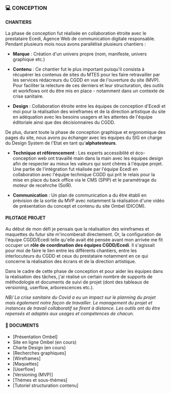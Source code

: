 ### 💻 CONCEPTION


#### CHANTIERS
La phase de conception fut réalisée en collaboration étroite avec le prestataire Ecedi, Agence Web de communication digitale responsable. Pendant plusieurs mois nous avons parallélisé plusieurs chantiers :

* **Marque** : Création d'un univers propre (nom, manifeste, univers graphique etc.)

* **Contenu** : Ce chantier fut le plus important puisqu'il consista à récupérer les contenus de sites du MTES pour les faire retravailler par les services rédacreurs du CGDD en vue de l'ouverture du site (MVP). Pour faciliter la relecture de ces derniers et leur structuration, des outils et workflows ont du être mis en place - notamment dans un contexte de crise sanitaire.

* **Design** : Collaboration étroite entre les équipes de conception d'Ecedi et moi pour la réalisation des wireframes et de la direction artistique du site en adéquation avec les besoins usagers et les attentes de l'équipe éditoriale ainsi que des décisionnaires du CGDD.

De plus, durant toute la phase de conception graphique et ergonomique des pages du site, nous avons pu échanger avec les équipes du SIG en charge du Design System de l'Etat en tant qu'**alphatesteurs**.

* **Technique et référencement** : Les experts accessiblité et éco-conception web ont travaillé main dans la main avec les équipes design afin de respecter au mieux les valeurs qui sont chères à l'équipe projet. Une partie de l'intégration fut réalisée par l'équipe Ecedi en collaboration avec l'équipe technique CGDD qui prit le relais pour la mise en place du back office via le CMS (SPIP) et le paramétrage du moteur de recehrche (SolR).

* **Communication** : Un plan de communication a du être établi en prévision de la sortie du MVP avec notamment la réalisation d'une vidéo de présentation du concept et contenu du site Ombel (DICOM).


#### PILOTAGE PROJET
Au début de mon défi je pensais que la réalisation des wireframes et maquettes du futur site m'incomberait directement. Or, la configuration de l'équipe CGDD/Ecedi telle qu'elle avait été pensée avant mon arrivée me fit occuper un **rôle de coordination des équipes CGDD/Ecedi**. Il s'agissait pour moi de faire le lien entre les différents chantiers, entre les interlocuteurs du CGDD et ceux du prestataire notamment en ce qui concerne la réalisation des écrans et de la direction artistique.

Dans le cadre de cette phase de conception et pour aider les équipes dans la réalisation des tâches, j'ai réalisé un certain nombre de supports de méthodologie et documents de suivi de projet (dont des tableaux de versioning, userflow, arborescences etc.).

*NB/ La crise sanitaire du Covid a eu un impact sur le planning du projet mais également notre façon de travailler. Le management du projet et instances de travail collaboratif se firent à distance. Les outils ont du être repensés et adaptés aux usages et compétences de chacun.*



#### 📓 DOCUMENTS 
* [Présentation Ombel]
* Site en ligne Ombel (en cours)
* Charte Design (en cours)
* [Recherches graphiques]
* [Wireframes]
* [Maquettes]
* [Userflow] 
* [Versioning (MVP)]
* [Thèmes et sous-thèmes]
* [Tutoriel structuration contenu]


